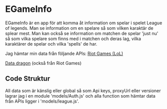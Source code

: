 # EGameInfo

EGameInfo är en app för att komma åt information om spelar i spelet League of legends.
Man se information om en spelare så som vilken karaktär de splear mest.
Man kan också se information om matchen de spelar 'just nu' så som
vilka spelare som finns med i matchen och deras lag, vilka karaktärer de spelar och vilka 'spells' de har.

Jag hämtar min data från följande APIs:
[Riot Games (LoL)](https://developer.riotgames.com/)

[Data dragon](https://developer.riotgames.com/static-data.html) (också från Riot Games)

## Code Struktur

All data som är känslig eller global så som Api keys, proxyUrl eller versioner
lagrar jag i en module 'models/Auth.js' och alla function som hämtar data från APIs
ligger i 'models/league.js'.
